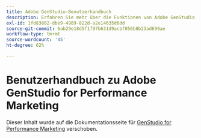 ```yaml
---
title: Adobe GenStudio-Benutzerhandbuch
description: Erfahren Sie mehr über die Funktionen von Adobe GenStudio for Performance Marketing. Erfahren Sie, wie Sie schnell markenkonforme Assets erstellen, Varianten generieren und Erlebnisse optimieren können.
exl-id: 1fd83802-dbe9-4989-822d-a2e14635d6dd
source-git-commit: 6ab29e18d5f1f97b631d9acbf056b8b23ad699ae
workflow-type: tm+mt
source-wordcount: '45'
ht-degree: 62%

---
```


# Benutzerhandbuch zu Adobe GenStudio for Performance Marketing

Dieser Inhalt wurde auf die Dokumentationsseite für [GenStudio for Performance Marketing](https://experienceleague.adobe.com/en/docs/genstudio-for-performance-marketing) verschoben.
